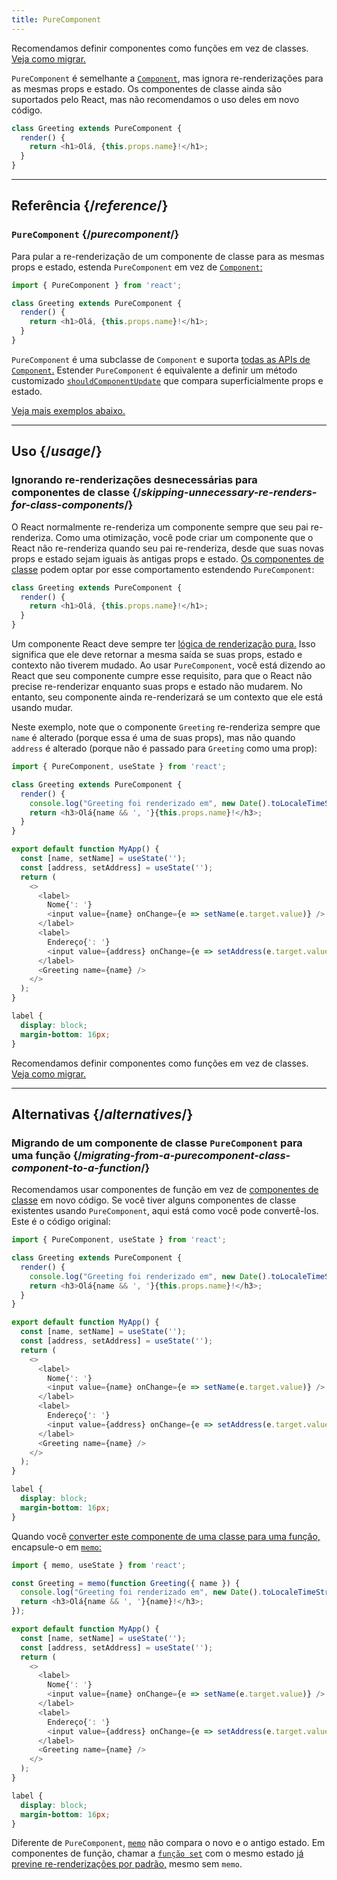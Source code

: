 ```yaml
---
title: PureComponent
---
```


<Pitfall>

Recomendamos definir componentes como funções em vez de classes. [Veja como migrar.](#alternatives)

</Pitfall>

<Intro>

`PureComponent` é semelhante a [`Component`](/reference/react/Component), mas ignora re-renderizações para as mesmas props e estado. Os componentes de classe ainda são suportados pelo React, mas não recomendamos o uso deles em novo código.

```js
class Greeting extends PureComponent {
  render() {
    return <h1>Olá, {this.props.name}!</h1>;
  }
}
```

</Intro>

<InlineToc />

---

## Referência {/*reference*/}

### `PureComponent` {/*purecomponent*/}

Para pular a re-renderização de um componente de classe para as mesmas props e estado, estenda `PureComponent` em vez de [`Component`:](/reference/react/Component)

```js
import { PureComponent } from 'react';

class Greeting extends PureComponent {
  render() {
    return <h1>Olá, {this.props.name}!</h1>;
  }
}
```

`PureComponent` é uma subclasse de `Component` e suporta [todas as APIs de `Component`.](/reference/react/Component#reference) Estender `PureComponent` é equivalente a definir um método customizado [`shouldComponentUpdate`](/reference/react/Component#shouldcomponentupdate) que compara superficialmente props e estado.


[Veja mais exemplos abaixo.](#usage)

---

## Uso {/*usage*/}

### Ignorando re-renderizações desnecessárias para componentes de classe {/*skipping-unnecessary-re-renders-for-class-components*/}

O React normalmente re-renderiza um componente sempre que seu pai re-renderiza. Como uma otimização, você pode criar um componente que o React não re-renderiza quando seu pai re-renderiza, desde que suas novas props e estado sejam iguais às antigas props e estado. [Os componentes de classe](/reference/react/Component) podem optar por esse comportamento estendendo `PureComponent`:

```js {1}
class Greeting extends PureComponent {
  render() {
    return <h1>Olá, {this.props.name}!</h1>;
  }
}
```

Um componente React deve sempre ter [lógica de renderização pura.](/learn/keeping-components-pure) Isso significa que ele deve retornar a mesma saída se suas props, estado e contexto não tiverem mudado. Ao usar `PureComponent`, você está dizendo ao React que seu componente cumpre esse requisito, para que o React não precise re-renderizar enquanto suas props e estado não mudarem. No entanto, seu componente ainda re-renderizará se um contexto que ele está usando mudar.

Neste exemplo, note que o componente `Greeting` re-renderiza sempre que `name` é alterado (porque essa é uma de suas props), mas não quando `address` é alterado (porque não é passado para `Greeting` como uma prop):

<Sandpack>

```js
import { PureComponent, useState } from 'react';

class Greeting extends PureComponent {
  render() {
    console.log("Greeting foi renderizado em", new Date().toLocaleTimeString());
    return <h3>Olá{name && ', '}{this.props.name}!</h3>;
  }
}

export default function MyApp() {
  const [name, setName] = useState('');
  const [address, setAddress] = useState('');
  return (
    <>
      <label>
        Nome{': '}
        <input value={name} onChange={e => setName(e.target.value)} />
      </label>
      <label>
        Endereço{': '}
        <input value={address} onChange={e => setAddress(e.target.value)} />
      </label>
      <Greeting name={name} />
    </>
  );
}
```

```css
label {
  display: block;
  margin-bottom: 16px;
}
```

</Sandpack>

<Pitfall>

Recomendamos definir componentes como funções em vez de classes. [Veja como migrar.](#alternatives)

</Pitfall>

---

## Alternativas {/*alternatives*/}

### Migrando de um componente de classe `PureComponent` para uma função {/*migrating-from-a-purecomponent-class-component-to-a-function*/}

Recomendamos usar componentes de função em vez de [componentes de classe](/reference/react/Component) em novo código. Se você tiver alguns componentes de classe existentes usando `PureComponent`, aqui está como você pode convertê-los. Este é o código original:

<Sandpack>

```js
import { PureComponent, useState } from 'react';

class Greeting extends PureComponent {
  render() {
    console.log("Greeting foi renderizado em", new Date().toLocaleTimeString());
    return <h3>Olá{name && ', '}{this.props.name}!</h3>;
  }
}

export default function MyApp() {
  const [name, setName] = useState('');
  const [address, setAddress] = useState('');
  return (
    <>
      <label>
        Nome{': '}
        <input value={name} onChange={e => setName(e.target.value)} />
      </label>
      <label>
        Endereço{': '}
        <input value={address} onChange={e => setAddress(e.target.value)} />
      </label>
      <Greeting name={name} />
    </>
  );
}
```

```css
label {
  display: block;
  margin-bottom: 16px;
}
```

</Sandpack>

Quando você [converter este componente de uma classe para uma função,](/reference/react/Component#alternatives) encapsule-o em [`memo`:](/reference/react/memo)

<Sandpack>

```js
import { memo, useState } from 'react';

const Greeting = memo(function Greeting({ name }) {
  console.log("Greeting foi renderizado em", new Date().toLocaleTimeString());
  return <h3>Olá{name && ', '}{name}!</h3>;
});

export default function MyApp() {
  const [name, setName] = useState('');
  const [address, setAddress] = useState('');
  return (
    <>
      <label>
        Nome{': '}
        <input value={name} onChange={e => setName(e.target.value)} />
      </label>
      <label>
        Endereço{': '}
        <input value={address} onChange={e => setAddress(e.target.value)} />
      </label>
      <Greeting name={name} />
    </>
  );
}
```

```css
label {
  display: block;
  margin-bottom: 16px;
}
```

</Sandpack>

<Note>

Diferente de `PureComponent`, [`memo`](/reference/react/memo) não compara o novo e o antigo estado. Em componentes de função, chamar a [`função set`](/reference/react/useState#setstate) com o mesmo estado [já previne re-renderizações por padrão,](/reference/react/memo#updating-a-memoized-component-using-state) mesmo sem `memo`.

</Note>